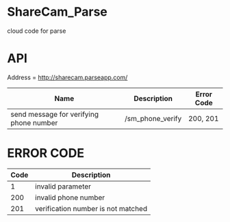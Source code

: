# ShareCam_Parse

cloud code for parse


# API 

Address = http://sharecam.parseapp.com/

| Name | Description| Error Code |
| ------------- | ----------- | ----------- |
| send message for verifying phone number | /sm_phone_verify| 200, 201 |



# ERROR CODE

| Code | Description| 
| ------------- | ----------- |
| 1 |  invalid parameter   |
| 200 | invalid phone number |
| 201 | verification number is not matched |




  
